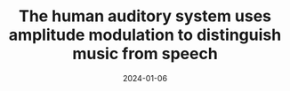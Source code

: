 ---
title: "The human auditory system uses amplitude modulation to distinguish music from speech"
collection: publications
permalink: /publication/2024_the-human-auditory-system-uses-amplitude-modulatio
date: 2024-01-06
year: 2024
venue: 'PLoS Biology'
authors: 'Chang A, Teng X, Assaneo MF, Poeppel D'
number: '219'
citation: 'Chang A, Teng X, Assaneo MF, Poeppel D (2024). The human auditory system uses amplitude modulation to distinguish music from speech. PLoS Biology.'
category: 'article'
---